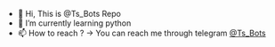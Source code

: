 - 👋 Hi, This is @Ts_Bots Repo
- 🌱 I’m currently learning python 
- 📫 How to reach ? -> You can reach me through telegram [@Ts_Bots](https://telegram.me/ts_bots)

<!---
Ts-Bots/Ts-Bots is a ✨ special ✨ repository because its `README.md` (this file) appears on your GitHub profile.
You can click the Preview link to take a look at your changes.
--->
